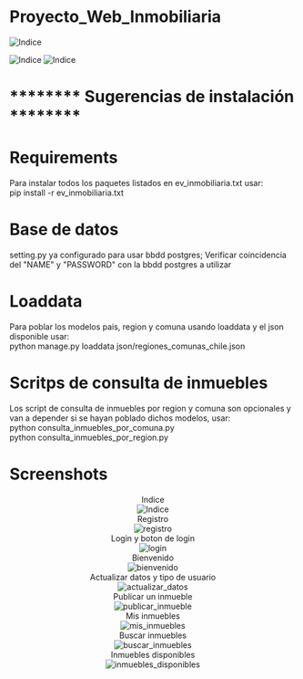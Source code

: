 # Proyecto_Web_Inmobiliaria  
![Indice](screenshots/a1.png)  

![Indice](screenshots/6.png)
![Indice](screenshots/mobile.png)

# ******** Sugerencias de instalación ********

# Requirements
Para instalar todos los paquetes listados en ev_inmobiliaria.txt usar:  
pip install -r ev_inmobiliaria.txt               

# Base de datos
setting.py ya configurado para usar bbdd postgres; Verificar coincidencia del "NAME" y "PASSWORD" con la bbdd postgres a utilizar

# Loaddata
Para poblar los modelos pais, region y comuna usando loaddata y el json disponible usar:  
python manage.py loaddata json/regiones_comunas_chile.json  

# Scritps de consulta de inmuebles
Los script de consulta de inmuebles por region y comuna son opcionales y van a depender si se hayan poblado dichos modelos, usar:  
python consulta_inmuebles_por_comuna.py  
python consulta_inmuebles_por_region.py  
  
# Screenshots  
<div align="center">  

Indice  
![Indice](screenshots/index.png)  
Registro  
![registro](screenshots/registro.png)  
Login y boton de login  
![login](screenshots/login.png)  
Bienvenido  
![bienvenido](screenshots/bienvenido.png)  
Actualizar datos y tipo de usuario   
![actualizar_datos](screenshots/actualizar_datos.png)  
Publicar un inmueble  
![publicar_inmueble](screenshots/publicar_inmueble.png)  
Mis inmuebles  
![mis_inmuebles](screenshots/mis_inmuebles.png)  
Buscar inmuebles  
![buscar_inmuebles](screenshots/buscar_inmuebles.png)  
Inmuebles disponibles  
![inmuebles_disponibles](screenshots/inmuebles_disponibles.png)   
</div>  


